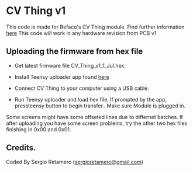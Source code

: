 # CV Thing v1

This code is made for Befaco's CV Thing module. 
Find further information [here](https://www.befaco.org/cv_thing/)
This code will work in any hardware revision from PCB v1



## Uploading the firmware from hex file

- Get latest firmware file CV_Thing_v1_1_Jul.hex. 

- Install Teensy uploader app found [here](https://www.pjrc.com/teensy/loader.html)

- Connect CV Thing to your computer using a USB cable.

- Run Teensy uploader and load hex file. If prompted by the app, pressteensy button to begin transfer...Make sure Module is plugged in.

Some screens might have some offseted lines due to differnet batches. If after uploading you have some screen problems, try the other two hex files finishing in 0x00 and 0x01.

## Credits.

Coded By Sergio Retamero (sergioretamero@gmail.com)






